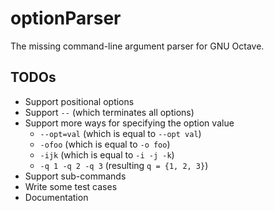 # optionParser

The missing command-line argument parser for GNU Octave.

## TODOs

* Support positional options
* Support `--` (which terminates all options)
* Support more ways for specifying the option value
  * `--opt=val` (which is equal to `--opt val`)
  * `-ofoo` (which is equal to `-o foo`)
  * `-ijk` (which is equal to `-i -j -k`)
  * `-q 1 -q 2 -q 3` (resulting `q = {1, 2, 3}`)
* Support sub-commands
* Write some test cases
* Documentation
